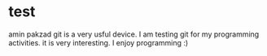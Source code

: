 # test
amin pakzad
git is a very usful device. 
I am testing git for my programming activities.
it is very interesting.
I enjoy programming :)
